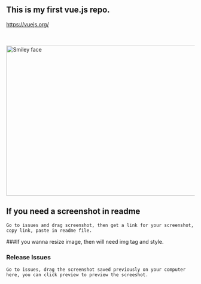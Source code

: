 ## This is my first vue.js repo.

<a>https://vuejs.org/</a>

<br/><br/>
<img src="https://user-images.githubusercontent.com/20154419/27760533-e743637c-5e49-11e7-8fc6-11c529305887.png" alt="Smiley face" width="800" height="400">


## If you need a screenshot in readme
```
Go to issues and drag screenshot, then get a link for your screenshot, copy link, paste in readme file.
```
###If you wanna resize image, then will need img tag and style.

### Release Issues
```
Go to issues, drag the screenshot saved previously on your computer here, you can click preview to preview the screeshot.
```


